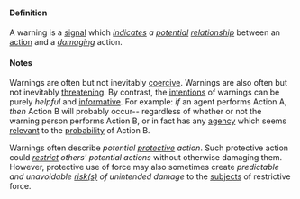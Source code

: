 #### Definition

A warning is a [signal](https://github.com/gcassel/Modular-Organization-Terminology/blob/master/terms/signal.md) which *[indicates](https://github.com/gcassel/Modular-Organization-Terminology/blob/master/terms/indicate.md) a [potential](https://github.com/gcassel/Modular-Organization-Terminology/blob/master/terms/potential.md) [relationship](https://github.com/gcassel/Modular-Organization-Terminology/blob/master/terms/relate.md)* between an [action](https://github.com/gcassel/Modular-Organization-Terminology/blob/master/terms/act.md) and a *[damaging](https://github.com/gcassel/Modular-Organization-Terminology/blob/master/terms/damage.md)* action.
 
#### Notes

Warnings are often but not inevitably [coercive](https://github.com/gcassel/Modular-Organization-Terminology/blob/master/terms/coerce.md).  Warnings are also often but not inevitably [threatening](https://github.com/gcassel/Modular-Organization-Terminology/blob/master/terms/threat.md).  By contrast, the [intentions](https://github.com/gcassel/Modular-Organization-Terminology/blob/master/terms/intend.md) of warnings can be purely *helpful* and [informative](https://github.com/gcassel/Modular-Organization-Terminology/blob/master/terms/information.md).  For example: *if* an agent performs Action A, *then* Action B will probably occur-- regardless of whether or not the warning person performs Action B, or in fact has any [agency](https://github.com/gcassel/Modular-Organization-Terminology/blob/master/terms/agency.md) which seems [relevant](https://github.com/gcassel/Modular-Organization-Terminology/blob/master/terms/relevance.md) to the [probability](https://github.com/gcassel/Modular-Organization-Terminology/blob/master/terms/probability.md) of Action B.
 
Warnings often describe *potential [protective](https://github.com/gcassel/Modular-Organization-Terminology/blob/master/terms/protect.md) action*. Such protective action could *[restrict](https://github.com/gcassel/Modular-Organization-Terminology/blob/master/terms/restrict.md) others' potential actions* without otherwise damaging them.  However, protective use of force may also sometimes create *predictable and unavoidable [risk(s)](https://github.com/gcassel/Modular-Organization-Terminology/blob/master/terms/risk.md) of unintended damage* to the [subjects](https://github.com/gcassel/Modular-Organization-Terminology/blob/master/terms/subject.md) of restrictive force.
